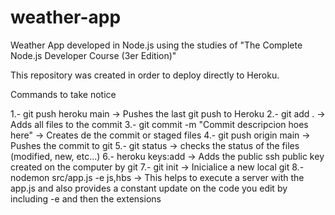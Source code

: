 # weather-app
Weather App developed in Node.js using the studies of "The Complete Node.js Developer Course (3er Edition)"

This repository was created in order to deploy directly to Heroku.

Commands to take notice

1.- git push heroku main -> Pushes the last git push to Heroku
2.- git add . -> Adds all files to the commit
3.- git commit -m "Commit descripcion hoes here" -> Creates de the commit or staged files
4.- git push origin main -> Pushes the commit to git
5.- git status -> checks the status of the files (modified, new, etc...)
6.- heroku keys:add -> Adds the public ssh public key created on the computer by git
7.- git init -> Inicialice a new local git
8.- nodemon src/app.js -e js,hbs -> This helps to execute a server with the app.js and also provides a constant update on the code you edit by including -e and then the extensions
